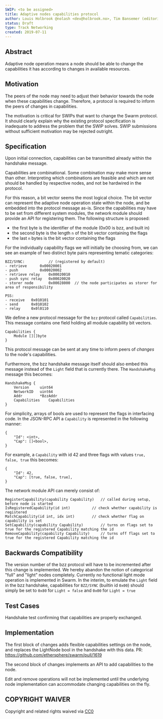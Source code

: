 ```yaml
---
SWIP: <to be assigned>
title: Adaptive nodes capabilities protocol
author: Louis Holbrook @nolash <dev@holbrook.no>, Tim Bansemer (editorial) @FantasticoFox <tim@ethswarm.org>
status: Draft
type: Track Networking
created: 2019-07-11
---
```


## Abstract

Adaptive node operation means a node should be able to change the capabilities it has according to changes in available resources.

## Motivation

The peers of the node may need to adjust their behavior towards the node when these capabilities change. Therefore, a protocol is required to inform the peers of changes in capabilities.

The motivation is critical for SWIPs that want to change the Swarm protocol. It should clearly explain why the existing protocol specification is inadequate to address the problem that the SWIP solves. SWIP submissions without sufficient motivation may be rejected outright.

## Specification

Upon initial connection, capabilities can be transmitted already within the handshake message.

Capabilities are combinational. Some combination may make more sense than other. Interpreting which combinations are feasible and which are not should be handled by respective nodes, and not be hardwired in the protocol.

For this reason, a bit vector seems the most logical choice. The bit vector can represent the adaptive node operation state within the node, and be embedded into the protocol message as-is.
Since the capabilities may have to be set from different system modules, the network module should provide an API for registering them. The following structure is proposed:

* the first byte is the identifier of the module (0x00 is bzz, and built in)
* the second byte is the length `n` of the bit vector containing the flags
* the last `n` bytes is the bit vector containing the flags

For the individually capability flags we will initially be choosing from, we can see an example of two distinct byte pairs representing tematic categories:

```
BZZ/SYNC: 			// (registered by default)
- retrieve		0x00020001
- push			0x00020002
- retrieve relay	0x00020010
- push sync relay	0x00020020
- storer node		0x00028000	// the node participates as storer for area of responsibility

PSS:
- receive	0x010101
- send		0x010102
- relay		0x0l0110
```

We define a new protocol message for the `bzz` protocol called `Capabilities`. This message contains one field holding all module capability bit vectors.

```
Capabilities {
	Module [][]byte
}
```

This protocol message can be sent at any time to inform peers of _changes_ to the node's capabilities. 

Furthermore, the bzz handshake message itself should also embed this message instead of the `Light` field that is currently there. The `HandshakeMsg` message this becomes:

```
HandshakeMsg {
	Version		uint64
	NetworkID	uint64
	Addr		*BzzAddr
	Capabilities	Capabilities
}
```

For simplicity, arrays of bools are used to represent the flags in interfacing code. In the JSON-RPC API a `Capability` is represented in the following manner:

```
{
	"Id": <int>,
	"Cap": []<bool>,
}
```

For example, a `Capability` with id 42 and three flags with values `true, false, true` this becomes:

```
{
	"Id": 42,
	"Cap": [true, false, true],
}
```

The network module API can merely consist of:

```
RegisterCapability(capability Capability)	// called during setup, before node is started
IsRegisteredCapability(id int)			// check whether capability is registered
MatchCapability(id int, idx int) 		// check whether flag on capability is set
SetCapability(capability Capability) 		// turns on flags set to true for the registered Capability matching the id
RemoveCapability(capability Capability)		// turns off flags set to true for the registered Capability matching the id
```

## Backwards Compatibility

The version number of the bzz protocol will have to be incremented after this change is implemented.
We hereby abandon the notion of categorical "full" and "light" nodes completely. Currently no functional light mode operation is implemented in Swarm. In the interim, to emulate the `Light` field in the bzz handshake, capabilities for `BZZ/SYNC` (builtin id `0x00`) should simply be set to `0x80` for `Light = false` and `0x00` for `Light = true`

## Test Cases

Handshake test confirming that capabilities are properly exchanged.

## Implementation

The first block of changes adds flexible capabilities settings on the node, and replaces the LightNode bool in the handshake with this data. PR: https://github.com/ethersphere/swarm/pull/1619

The second block of changes implements an API to add capabilities to the node.

Edit and remove operations will not be implemented until the underlying node implementation can accommodate changing capabilities on the fly.

## COPYRIGHT WAIVER

Copyright and related rights waived via [CC0](https://creativecommons.org/publicdomain/zero/1.0/)

